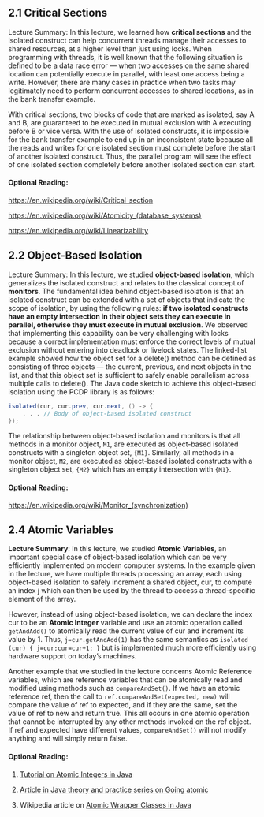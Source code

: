## 2.1 Critical Sections

Lecture Summary: In this lecture, we learned how __critical sections__ and the isolated construct can help concurrent threads manage their accesses to shared resources, at a higher level than just using locks. When programming with threads, it is well known that the following situation is defined to be a data race error — when two accesses on the same shared location can potentially execute in parallel, with least one access being a write. However, there are many cases in practice when two tasks may legitimately need to perform concurrent accesses to shared locations, as in the bank transfer example.

With critical sections, two blocks of code that are marked as isolated, say A and B, are guaranteed to be executed in mutual exclusion with A executing before B or vice versa. With the use of isolated constructs, it is impossible for the bank transfer example to end up in an inconsistent state because all the reads and writes for one isolated section must complete before the start of another isolated construct. Thus, the parallel program will see the effect of one isolated section completely before another isolated section can start.

#### Optional Reading:

https://en.wikipedia.org/wiki/Critical_section

https://en.wikipedia.org/wiki/Atomicity_(database_systems)

https://en.wikipedia.org/wiki/Linearizability  


## 2.2 Object-Based Isolation
Lecture Summary: In this lecture, we studied __object-based isolation__, which generalizes the isolated construct and relates to the classical concept of __monitors__. The fundamental idea behind object-based isolation is that an isolated construct can be extended with a set of objects that indicate the scope of isolation, by using the following rules: __if two isolated constructs have an empty intersection in their object sets they can execute in parallel, otherwise they must execute in mutual exclusion__. We observed that implementing this capability can be very challenging with locks because a correct implementation must enforce the correct levels of mutual exclusion without entering into deadlock or livelock states. The linked-list example showed how the object set for a delete() method can be defined as consisting of three objects — the current, previous, and next objects in the list, and that this object set is sufficient to safely enable parallelism across multiple calls to delete(). The Java code sketch to achieve this object-based isolation using the PCDP library is as follows:

```java
isolated(cur, cur.prev, cur.next, () -> {
    . . . // Body of object-based isolated construct
});
```

The relationship between object-based isolation and monitors is that all methods in a monitor object, ```M1```, are executed as object-based isolated constructs with a singleton object set, ```{M1}```. Similarly, all methods in a monitor object, ```M2```, are executed as object-based isolated constructs with a singleton object set, ```{M2}``` which has an empty intersection with ```{M1}```.

#### Optional Reading:

https://en.wikipedia.org/wiki/Monitor_(synchronization)

## 2.4 Atomic Variables

__Lecture Summary__: In this lecture, we studied __Atomic Variables__, an important special case of object-based isolation which can be very efficiently implemented on modern computer systems. In the example given in the lecture, we have multiple threads processing an array, each using object-based isolation to safely increment a shared object, cur, to compute an index j which can then be used by the thread to access a thread-specific element of the array.

However, instead of using object-based isolation, we can declare the index cur to be an __Atomic Integer__ variable and use an atomic operation called ```getAndAdd()``` to atomically read the current value of cur and increment its value by 1. Thus, ```j=cur.getAndAdd(1)``` has the same semantics as ```isolated (cur) { j=cur;cur=cur+1; }``` but is implemented much more efficiently using hardware support on today’s machines.

Another example that we studied in the lecture concerns Atomic Reference variables, which are reference variables that can be atomically read and modified using methods such as ```compareAndSet()```. If we have an atomic reference ref, then the call to ```ref.compareAndSet(expected, new)``` will compare the value of ref to expected, and if they are the same, set the value of ref to new and return true. This all occurs in one atomic operation that cannot be interrupted by any other methods invoked on the ref object. If ref and expected have different values, ```compareAndSet()``` will not modify anything and will simply return false.

#### Optional Reading:

1. [Tutorial on Atomic Integers in Java](https://docs.oracle.com/javase/tutorial/essential/concurrency/atomicvars.html)

2. [Article in Java theory and practice series on Going atomic](https://www.ibm.com/developerworks/library/j-jtp11234/)

3. Wikipedia article on [Atomic Wrapper Classes in Java](https://en.wikipedia.org/wiki/Primitive_wrapper_class#Atomic_wrapper_classes)



